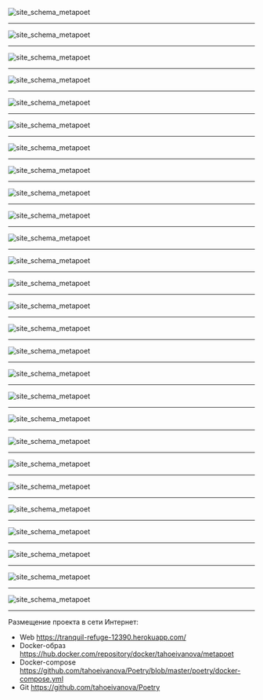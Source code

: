 ![site_schema_metapoet](https://raw.githubusercontent.com/tahoeivanova/diploma/master/Diploma_metapoet_presentation%20img.001.jpg)
________________________________________________________________________________________________________________________________
![site_schema_metapoet](https://raw.githubusercontent.com/tahoeivanova/diploma/master/Diploma_metapoet_presentation%20img.002.jpg)
________________________________________________________________________________________________________________________________
![site_schema_metapoet](https://raw.githubusercontent.com/tahoeivanova/diploma/master/Diploma_metapoet_presentation%20img.003.jpg)
________________________________________________________________________________________________________________________________
![site_schema_metapoet](https://raw.githubusercontent.com/tahoeivanova/diploma/master/Diploma_metapoet_presentation%20img.004.jpg)
________________________________________________________________________________________________________________________________
![site_schema_metapoet](https://raw.githubusercontent.com/tahoeivanova/diploma/master/Diploma_metapoet_presentation%20img.005.jpg)
________________________________________________________________________________________________________________________________
![site_schema_metapoet](https://raw.githubusercontent.com/tahoeivanova/diploma/master/Diploma_metapoet_presentation%20img.006.jpg)
________________________________________________________________________________________________________________________________
![site_schema_metapoet](https://raw.githubusercontent.com/tahoeivanova/diploma/master/Diploma_metapoet_presentation%20img.007.jpg)
________________________________________________________________________________________________________________________________
![site_schema_metapoet](https://raw.githubusercontent.com/tahoeivanova/diploma/master/Diploma_metapoet_presentation%20img.008.jpg)
________________________________________________________________________________________________________________________________
![site_schema_metapoet](https://raw.githubusercontent.com/tahoeivanova/diploma/master/Diploma_metapoet_presentation%20img.009.jpg)
________________________________________________________________________________________________________________________________
![site_schema_metapoet](https://raw.githubusercontent.com/tahoeivanova/diploma/master/Diploma_metapoet_presentation%20img.010.jpg)
________________________________________________________________________________________________________________________________
![site_schema_metapoet](https://raw.githubusercontent.com/tahoeivanova/diploma/master/Diploma_metapoet_presentation%20img.011.jpg)
________________________________________________________________________________________________________________________________
![site_schema_metapoet](https://raw.githubusercontent.com/tahoeivanova/diploma/master/Diploma_metapoet_presentation%20img.012.jpg)
________________________________________________________________________________________________________________________________
![site_schema_metapoet](https://raw.githubusercontent.com/tahoeivanova/diploma/master/Diploma_metapoet_presentation%20img.013.jpg)
________________________________________________________________________________________________________________________________
![site_schema_metapoet](https://raw.githubusercontent.com/tahoeivanova/diploma/master/Diploma_metapoet_presentation%20img.014.jpg)
________________________________________________________________________________________________________________________________
![site_schema_metapoet](https://raw.githubusercontent.com/tahoeivanova/diploma/master/Diploma_metapoet_presentation%20img.013.jpg)
________________________________________________________________________________________________________________________________
![site_schema_metapoet](https://raw.githubusercontent.com/tahoeivanova/diploma/master/Diploma_metapoet_presentation%20img.015.jpg)
________________________________________________________________________________________________________________________________
![site_schema_metapoet](https://raw.githubusercontent.com/tahoeivanova/diploma/master/Diploma_metapoet_presentation%20img.016.jpg)
________________________________________________________________________________________________________________________________
![site_schema_metapoet](https://raw.githubusercontent.com/tahoeivanova/diploma/master/Diploma_metapoet_presentation%20img.017.jpg)
________________________________________________________________________________________________________________________________
![site_schema_metapoet](https://raw.githubusercontent.com/tahoeivanova/diploma/master/Diploma_metapoet_presentation%20img.018.jpg)
________________________________________________________________________________________________________________________________
![site_schema_metapoet](https://raw.githubusercontent.com/tahoeivanova/diploma/master/Diploma_metapoet_presentation%20img.019.jpg)
________________________________________________________________________________________________________________________________
![site_schema_metapoet](https://raw.githubusercontent.com/tahoeivanova/diploma/master/Diploma_metapoet_presentation%20img.020.jpg)
________________________________________________________________________________________________________________________________
![site_schema_metapoet](https://raw.githubusercontent.com/tahoeivanova/diploma/master/Diploma_metapoet_presentation%20img.021.jpg)
________________________________________________________________________________________________________________________________
![site_schema_metapoet](https://raw.githubusercontent.com/tahoeivanova/diploma/master/Diploma_metapoet_presentation%20img.022.jpg)
________________________________________________________________________________________________________________________________
![site_schema_metapoet](https://raw.githubusercontent.com/tahoeivanova/diploma/master/Diploma_metapoet_presentation%20img.023.jpg)
________________________________________________________________________________________________________________________________
![site_schema_metapoet](https://raw.githubusercontent.com/tahoeivanova/diploma/master/Diploma_metapoet_presentation%20img.024.jpg)
________________________________________________________________________________________________________________________________
![site_schema_metapoet](https://raw.githubusercontent.com/tahoeivanova/diploma/master/Diploma_metapoet_presentation%20img.025.jpg)
________________________________________________________________________________________________________________________________
![site_schema_metapoet](https://raw.githubusercontent.com/tahoeivanova/diploma/master/Diploma_metapoet_presentation%20img.026.jpg)
________________________________________________________________________________________________________________________________


Размещение проекта в сети Интернет:

- Web https://tranquil-refuge-12390.herokuapp.com/
- Docker-образ https://hub.docker.com/repository/docker/tahoeivanova/metapoet
- Docker-compose https://github.com/tahoeivanova/Poetry/blob/master/poetry/docker-compose.yml
- Git https://github.com/tahoeivanova/Poetry
